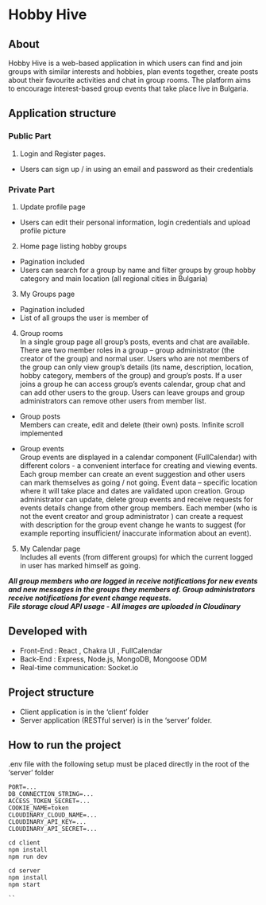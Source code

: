 # Hobby Hive

## About
Hobby Hive is a web-based application in which users can find and join groups with similar interests and hobbies, plan events together, create posts about their favourite activities and chat in group rooms. The platform aims to encourage interest-based group events that take place live in Bulgaria.

## Application structure

### Public Part
1. Login and Register pages.
* Users can sign up / in using an email and password as their credentials
  
### Private Part
1. Update profile page
* Users can edit their personal information, login credentials and upload profile picture

2. Home page listing hobby groups
-	Pagination included
-	Users can search for a group by name and filter groups by group hobby category and main location (all regional cities in Bulgaria)

3. My Groups page
-	Pagination included
-	List of all groups the user is member of

4. Group rooms  
In a single group page all group’s posts, events and chat are available. There are two member roles in a group – group administrator (the creator of the group) and normal user. Users who are not members of the group can only view group’s details (its name, description, location, hobby category, members of the group) and group’s posts. If a user joins a group he can access group’s events calendar, group chat and can add other users to the group. Users can leave groups and group administrators can remove other users from member list.
  * Group posts  
    Members can create, edit and delete (their own) posts. Infinite scroll implemented
    
  * Group events  
Group events are displayed in a calendar component (FullCalendar) with different colors - а convenient interface for creating and viewing events.  
Each group member can create an event suggestion and other users can mark themselves as going / not going. Event data – specific location where it will take place and dates are validated upon creation. Group administrator can update, delete group events and  receive requests for events details change from other group members. Each member (who is not the event creator and group administrator ) can create a request with description for the group event change he wants to suggest (for example reporting insufficient/ inaccurate information about an event).
 
5. My Calendar page  
Includes all events (from different groups) for which the current logged in user has marked himself as going.

***All group members who are logged in receive notifications for new events and new messages in the groups they members of. Group administrators receive notifications for event change requests.***  
***File storage cloud API usage - All images are uploaded in Cloudinary***

## Developed with
* Front-End : React , Chakra UI , FullCalendar
* Back-End : Express, Node.js, MongoDB, Mongoose ODM
* Real-time communication: Socket.io

## Project structure
* Client application is in the ‘client’ folder
* Server application (RESTful server) is in the ‘server’ folder.

## How to run the project

.env file with the following setup must be placed directly in the root of the ‘server’ folder

```
PORT=...
DB_CONNECTION_STRING=...
ACCESS_TOKEN_SECRET=...
COOKIE_NAME=token
CLOUDINARY_CLOUD_NAME=...
CLOUDINARY_API_KEY=...
CLOUDINARY_API_SECRET=...
```
```
cd client  
npm install  
npm run dev  
```
```
cd server  
npm install  
npm start  

``
